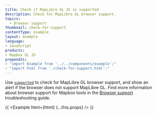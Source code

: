 ```yaml
---
title: Check if MapLibre GL JS is supported
description: Check for MapLibre GL browser support.
topics:
  - Browser support
thumbnail: check-for-support
contentType: example
layout: example
language:
- JavaScript
products:
- Mapbox GL JS
prependJs:
- "import Example from '../../components/example';"
- "import html from './check-for-support.html';"
---
```


Use [`supported`](https://maplibre.org/maplibre-gl-js-docs/api/properties/#supported) to check for MapLibre GL browser support, and show an alert if the browser does not support MapLibre GL. Find more information about browser support for Mapbox tools in the [Browser support](https://docs.mapbox.com/help/troubleshooting/mapbox-browser-support/) troubleshooting guide.

{{ <Example html={html} {...this.props} /> }}
